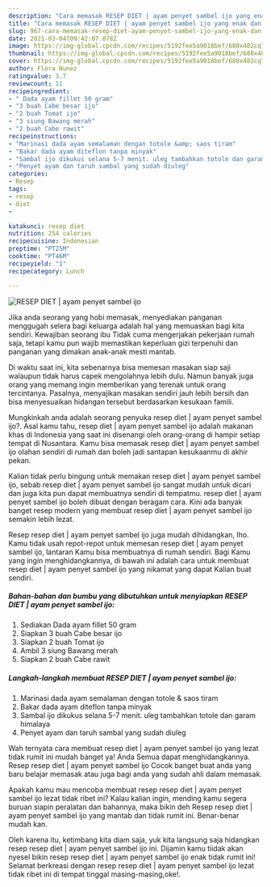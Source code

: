 ```yaml
---
description: "Cara memasak RESEP DIET | ayam penyet sambel ijo yang enak dan Mudah Dibuat"
title: "Cara memasak RESEP DIET | ayam penyet sambel ijo yang enak dan Mudah Dibuat"
slug: 967-cara-memasak-resep-diet-ayam-penyet-sambel-ijo-yang-enak-dan-mudah-dibuat
date: 2021-03-04T09:42:07.078Z
image: https://img-global.cpcdn.com/recipes/5192fee5a9018bef/680x482cq70/resep-diet-ayam-penyet-sambel-ijo-foto-resep-utama.jpg
thumbnail: https://img-global.cpcdn.com/recipes/5192fee5a9018bef/680x482cq70/resep-diet-ayam-penyet-sambel-ijo-foto-resep-utama.jpg
cover: https://img-global.cpcdn.com/recipes/5192fee5a9018bef/680x482cq70/resep-diet-ayam-penyet-sambel-ijo-foto-resep-utama.jpg
author: Flora Nunez
ratingvalue: 3.7
reviewcount: 11
recipeingredient:
- " Dada ayam fillet 50 gram"
- "3 buah Cabe besar ijo"
- "2 buah Tomat ijo"
- "3 siung Bawang merah"
- "2 buah Cabe rawit"
recipeinstructions:
- "Marinasi dada ayam semalaman dengan totole &amp; saos tiram"
- "Bakar dada ayam diteflon tanpa minyak"
- "Sambal ijo dikukus selana 5-7 menit. uleg tambahkan totole dan garam himalaya"
- "Penyet ayam dan taruh sambal yang sudah diuleg"
categories:
- Resep
tags:
- resep
- diet
- 

katakunci: resep diet  
nutrition: 254 calories
recipecuisine: Indonesian
preptime: "PT25M"
cooktime: "PT46M"
recipeyield: "1"
recipecategory: Lunch

---
```



![RESEP DIET | ayam penyet sambel ijo](https://img-global.cpcdn.com/recipes/5192fee5a9018bef/680x482cq70/resep-diet-ayam-penyet-sambel-ijo-foto-resep-utama.jpg)

Jika anda seorang yang hobi memasak, menyediakan panganan menggugah selera bagi keluarga adalah hal yang memuaskan bagi kita sendiri. Kewajiban seorang ibu Tidak cuma mengerjakan pekerjaan rumah saja, tetapi kamu pun wajib memastikan keperluan gizi terpenuhi dan panganan yang dimakan anak-anak mesti mantab.

Di waktu  saat ini, kita sebenarnya bisa memesan masakan siap saji walaupun tidak harus capek mengolahnya lebih dulu. Namun banyak juga orang yang memang ingin memberikan yang terenak untuk orang tercintanya. Pasalnya, menyajikan masakan sendiri jauh lebih bersih dan bisa menyesuaikan hidangan tersebut berdasarkan kesukaan famili. 



Mungkinkah anda adalah seorang penyuka resep diet | ayam penyet sambel ijo?. Asal kamu tahu, resep diet | ayam penyet sambel ijo adalah makanan khas di Indonesia yang saat ini disenangi oleh orang-orang di hampir setiap tempat di Nusantara. Kamu bisa memasak resep diet | ayam penyet sambel ijo olahan sendiri di rumah dan boleh jadi santapan kesukaanmu di akhir pekan.

Kalian tidak perlu bingung untuk memakan resep diet | ayam penyet sambel ijo, sebab resep diet | ayam penyet sambel ijo sangat mudah untuk dicari dan juga kita pun dapat membuatnya sendiri di tempatmu. resep diet | ayam penyet sambel ijo boleh dibuat dengan beragam cara. Kini ada banyak banget resep modern yang membuat resep diet | ayam penyet sambel ijo semakin lebih lezat.

Resep resep diet | ayam penyet sambel ijo juga mudah dihidangkan, lho. Kamu tidak usah repot-repot untuk memesan resep diet | ayam penyet sambel ijo, lantaran Kamu bisa membuatnya di rumah sendiri. Bagi Kamu yang ingin menghidangkannya, di bawah ini adalah cara untuk membuat resep diet | ayam penyet sambel ijo yang nikamat yang dapat Kalian buat sendiri.

<!--inarticleads1-->

##### Bahan-bahan dan bumbu yang dibutuhkan untuk menyiapkan RESEP DIET | ayam penyet sambel ijo:

1. Sediakan  Dada ayam fillet 50 gram
1. Siapkan 3 buah Cabe besar ijo
1. Siapkan 2 buah Tomat ijo
1. Ambil 3 siung Bawang merah
1. Siapkan 2 buah Cabe rawit




<!--inarticleads2-->

##### Langkah-langkah membuat RESEP DIET | ayam penyet sambel ijo:

1. Marinasi dada ayam semalaman dengan totole &amp; saos tiram
1. Bakar dada ayam diteflon tanpa minyak
1. Sambal ijo dikukus selana 5-7 menit. uleg tambahkan totole dan garam himalaya
1. Penyet ayam dan taruh sambal yang sudah diuleg




Wah ternyata cara membuat resep diet | ayam penyet sambel ijo yang lezat tidak rumit ini mudah banget ya! Anda Semua dapat menghidangkannya. Resep resep diet | ayam penyet sambel ijo Cocok banget buat anda yang baru belajar memasak atau juga bagi anda yang sudah ahli dalam memasak.

Apakah kamu mau mencoba membuat resep resep diet | ayam penyet sambel ijo lezat tidak ribet ini? Kalau kalian ingin, mending kamu segera buruan siapin peralatan dan bahannya, maka bikin deh Resep resep diet | ayam penyet sambel ijo yang mantab dan tidak rumit ini. Benar-benar mudah kan. 

Oleh karena itu, ketimbang kita diam saja, yuk kita langsung saja hidangkan resep resep diet | ayam penyet sambel ijo ini. Dijamin kamu tiidak akan nyesel bikin resep resep diet | ayam penyet sambel ijo enak tidak rumit ini! Selamat berkreasi dengan resep resep diet | ayam penyet sambel ijo lezat tidak ribet ini di tempat tinggal masing-masing,oke!.

